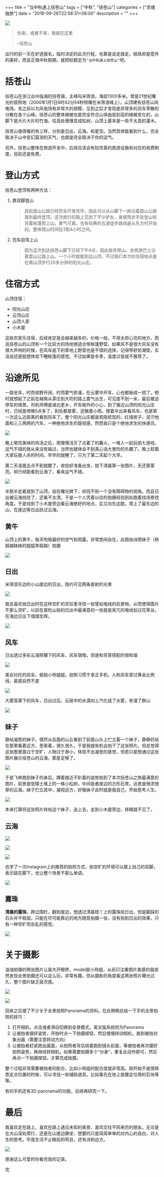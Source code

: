+++
title = "当中秋遇上括苍山"
tags = ["中秋", "括苍山"]
categories = ["灵魂独旅"]
date = "2018-09-26T22:58:31+08:00"
description = ""
+++



![](https://flowsnow.oss-cn-shanghai.aliyuncs.com/image/tour/kuocang/IMG_20180923_061158.jpg)

> 你来，或者不来，我就在这里
>
> –括苍山

出行的前一天在驴途报名，临时决定的此次行程，也算是说走就走，结局却是意外的美好。而且正值中秋假期，就把标题定为`"当中秋遇上括苍山"`吧。

<!--more-->

# 括苍山

括苍山在浙江台州临海的括苍镇，主峰叫米筛浪，海拔1300多米。曾是21世纪曙光的首照地（2000年1月1日6时42分54秒照耀在米筛浪峰上）。山顶建有括苍山风电场，去之前以为风电场有非常大的规模，见到之后才发现是非常多的风车零散的分散在各个山峰。括苍山的整体植被也是完全符合山体由低到高的植被变化的，山脚下是大片大片的竹海，往高处慢慢变成松树，山顶上基本是一些不太高的灌木。

括苍山值得看的有三样，分别是日出，云海，和星空。当然具体能看到什么，完全取决于山中变幻莫测的天气，也就是完全取决于你的运气。

另外，括苍山整体在旅游开发中，后续应该会有较完善的旅游设施和对应的收费制度，目前还是免费。

# 登山方式

括苍山登顶有两种方法：

1. 靠双脚登山

   > 目前盘山公路已经完全开发完毕，因此可以从山脚下一路沿着盘山公路直到最终登顶。这次旅行的路上见到了不少驴友，身披雨衣手驻登山杖背着帐篷爬上山，勇气可嘉。也有经典的古道徒步路线是从东方村开始的。整体爬山时间在3到4小时之间。

2. 包车自驾上山

   > 因为这次到达括苍山脚下已经下午4点，因此放弃爬山，坐旅游巴士沿着盘山公路上山，一个小时就能到达山顶，不过我们本次的住宿地点是在离山顶步行20多分钟的阳光山庄。

# 住宿方式

山顶住宿：

- 阳光山庄
- 云顶山庄
- 山顶人家
- 小木屋

这些农家乐住宿，后续肯定是会越来越多的，价格一般，不用太担心住的地方，而且括苍山的山顶有一个比较大的场地很适合带帐篷野营，如果风不是很大风车没有很大声响的时候，在风车底下的草地上野营也是不错的选择，记得带好防潮垫，实话说还是挺想体验下睡帐篷的感觉。不过如果是冬季，温度过低就不推荐了。

# 沿途所见

一路坐车，时而视野开阔，时而雾气弥漫，在云雾中开车，心也都揪成一团了。顿时就想起了之前在越南从芽庄到大叻的路上雾气丛生，可见度不到一米，最后被迫停车的情景。司机师傅是湖北老乡，开车格外的小心，到了接近山顶的阳光山庄时，已经是傍晚5点多了，到处都是雾，还飘着小雨。撑着伞出来看风车，也是第一次这么近距离的看到风车了。整个阳光山庄都是若隐若现的，红墙房子，泥泞地面和三三两两的汽车，一种绝地求生的既视感，然而我只是个绝地求生的快递员。

![](https://flowsnow.oss-cn-shanghai.aliyuncs.com/image/tour/kuocang/IMG_20180922_170632.jpg)

晚上喝完美味的鸡汤之后，雨慢慢浇灭了点着了的篝火，一堆人一起玩拍七游戏，运气不错的我从来没有输过，当然也就体会不到真心话大冒险的乐趣了。晚上趁着大家玩狼人杀的时间，早早的就睡了，只为了第二天起个大早。

第二天凌晨五点不到就醒了，收拾好准备出发，拍下清晨第一张图片，天还蒙蒙亮，却已经能看到云海了，看来运气不错。

![](https://flowsnow.oss-cn-shanghai.aliyuncs.com/image/tour/kuocang/IMG_20180923_052102.jpg)

半跑半走着就到了山顶，站在曙光碑下，却找不到一个没有障碍物的视角。而且日出被云海挡住了，还看不太清。于是一个人凭着以往的拍摄经验到处跑着找场景找角度。于是找到了小木屋旁边看云海绝好的地点，后又向东边跑，爬上了最东边的山，在崖边等日出跃过云海。

## 黄牛

山顶上的黄牛，每天吮吸最好的空气和雨露，非常悠闲自在，此图由诗雨妹子（杨超越妹妹的姐姐李超越）拍摄

![](https://flowsnow.oss-cn-shanghai.aliyuncs.com/image/tour/kuocang/mmexport1537885056358.jpg)

## 日出

米筛浪东边的小山崖边的日出，隐约可见两条直射的光束

![](https://flowsnow.oss-cn-shanghai.aliyuncs.com/image/tour/kuocang/IMG_20180923_060342.jpg)

我总喜欢拍日出时在这样空旷的天际里寻找一些譬如电线的前景物，从而使得图片不那么空旷，以前在普陀山拍的日出中最满意的一张就是突兀的电线划过花草丛，在海边日出下熠熠生辉。

![](https://flowsnow.oss-cn-shanghai.aliyuncs.com/image/tour/kuocang/IMG_20180923_063035.jpg)

## 风车

日出透过多彩云海照耀下的风车，风车很暗，但是和背景搭配的很和谐

![](https://flowsnow.oss-cn-shanghai.aliyuncs.com/image/tour/kuocang/IMG_20180923_054839.jpg)

美女衬托的风车。偷拍小玲姐姐，拍照习惯于拿正手机，人和风车穿过黄金比例线，美感自然不差

![](https://flowsnow.oss-cn-shanghai.aliyuncs.com/image/tour/kuocang/IMG_20180923_083600.jpg)

大雾笼罩下的风车，日出过后，云层中的水滴向上汽化成了水雾，弥漫了群山

![](https://flowsnow.oss-cn-shanghai.aliyuncs.com/image/tour/kuocang/IMG_20180923_085421.jpg)

## 妹子

静站凝思的妹子。偶然从后面的山丘看到了前面山头上伫立着一个妹子，静静的站在那里看着远方，思索着，很久很久，于是我就有机会拍下了这张照片。但总觉得这张图里面过于空旷，人物过于渺小，体现不出凝思的感觉，但若只是想通过这张图片展示括苍山的云海，那是足够了。

![](https://flowsnow.oss-cn-shanghai.aliyuncs.com/image/tour/kuocang/IMG_20180923_062153.jpg)

于是飞奔跑到妹子的身后，蹲着接近于趴着的姿势拍到了本次括苍山之旅最满意的图片。前景是低矮土堆上的一株小松树，中间是悬崖边的方形石凳，远景是很浓很厚的云海，妹子伫立其中，凝视远方，好像妹子此时就是我自己，开始思考人生。

![](https://flowsnow.oss-cn-shanghai.aliyuncs.com/image/tour/kuocang/IMG_20180923_062517.jpg)

本来打算将这张照片转给这个妹子，追上去，走到小木屋旁边，转眼就不见了。

## 云海

![](https://flowsnow.oss-cn-shanghai.aliyuncs.com/image/tour/kuocang/IMG_20180923_054523.jpg)

![](https://flowsnow.oss-cn-shanghai.aliyuncs.com/image/tour/kuocang/IMG_20180923_062556.jpg)

![](https://flowsnow.oss-cn-shanghai.aliyuncs.com/image/tour/kuocang/IMG_20180923_065728.jpg)

也学了一次Instagram上的推荐的拍照方式，拍空旷的环境可以摆上自己的双脚，表示路在脚下，也让整个场景不那么单调。

![](https://flowsnow.oss-cn-shanghai.aliyuncs.com/image/tour/kuocang/IMG_20180923_071237.jpg)

## 露珠

**清晨的露珠**。跨过围栏，翻到崖边，想透过清晨枝丫上的露珠拍日出，但是脚踩的石头并不稳固，只能在尽可能靠近的地方随意拍摄一张，没有拍到日出的效果，只有一种空旷而杂乱的感觉。

![](https://flowsnow.oss-cn-shanghai.aliyuncs.com/image/tour/kuocang/IMG_20180923_064817.jpg)

# 关于摄影

油油拍摄的两张图片让我大开眼界，model是小玲姐，从前只注重图片美感的我突然发现全景拍摄还可以这么玩，非常有趣，但从摄影的角度看这两张照片曝光过久，整个图片缺乏层次感。

![](https://flowsnow.oss-cn-shanghai.aliyuncs.com/image/tour/kuocang/mmexport1537751924335.jpg)

![](https://flowsnow.oss-cn-shanghai.aliyuncs.com/image/tour/kuocang/mmexport1537753327464.jpg)

回来之后搜了不少关于全景拍照Panorama的资料。在此稍稍总结一下手机全景拍照的技巧：

1. 打开相机，点击或者滑动切换到全景模式，英文版系统则为Panorama
2. 让被拍者摆好姿势，开拍时点一下拍摄按钮，然后慢慢转动相机，直到被拍对象出画（需要注意转动方向）
3. 让被拍者赶紧跑出画面，从拍照者背后绕着跑到镜头前面，等被拍者再次摆好拍照姿势，再继续转相机，如果需要拍摄多个“分身”，重复此动作即可，然后再点一下拍摄按钮，才算完成拍摄。

整个过程非常需要被拍者的配合，比如小玲姐的配合度就非常高。刚开始不是很熟悉定点位置的时候，可以寻找一些辅助道具，比如事先在地上放置定位用的石块等等。

有的手机还有3D panorama的功能，后续再研究一下。

# 最后

我喜欢走在路上，喜欢在路上遇见未知的美景，喜欢交往不同来历的朋友。无论是在大山深处爬行，还是在山崖边静坐，想要的只是简简单单的对内心的自白，对人生的思考。毕竟生活不止眼前的苟且，还有诗和远方。

![](https://flowsnow.oss-cn-shanghai.aliyuncs.com/image/tour/kuocang/mmexport1537703827202.jpg)

感谢这么可爱的你看完我的记录。

完



